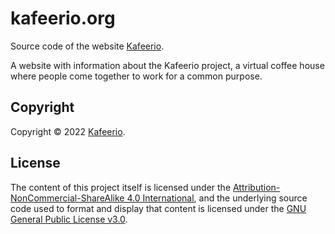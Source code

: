 
# kafeerio.org

Source code of the website [Kafeerio](https://kafeerio.org).

A website with information about the Kafeerio project, a virtual coffee house where people come together to work for a common purpose.


## Copyright

Copyright &copy; 2022 [Kafeerio](https://kafeerio.org).


## License

The content of this project itself is licensed under the [Attribution-NonCommercial-ShareAlike 4.0 International](https://creativecommons.org/licenses/by-nc-sa/4.0/), and the underlying source code used to format and display that content is licensed under the [GNU General Public License v3.0](LICENSE).
